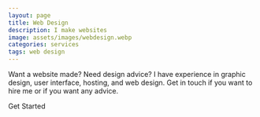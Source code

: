 ```yaml
---
layout: page
title: Web Design
description: I make websites
image: assets/images/webdesign.webp
categories: services
tags: web design
---
```


Want a website made? Need design advice? I have experience in graphic design, user interface, hosting, and web design. Get in touch if you want to hire me or if you want any advice.

<a style="text-decoration: none" href="contact" id="contact-button" class="waves-effect waves-light btn">Get Started</a>
